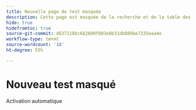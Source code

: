 ```yaml
---
title: Nouvelle page de test masquée
description: Cette page est masquée de la recherche et de la table des matières.
hide: true
hidefromtoc: true
source-git-commit: d637118bc6b2600f803e0b31db889be7335eaa4e
workflow-type: tm+mt
source-wordcount: '18'
ht-degree: 55%

---
```


# Nouveau test masqué

Activation automatique
